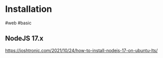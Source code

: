# Installation
#web #basic 

## NodeJS 17.x
https://joshtronic.com/2021/10/24/how-to-install-nodejs-17-on-ubuntu-lts/

